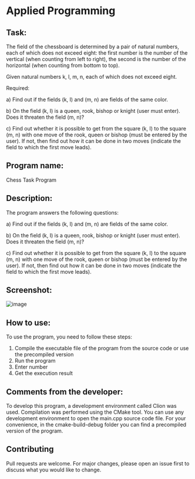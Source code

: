 # Applied Programming

## Task:

The field of the chessboard is determined by a pair of natural numbers, each of which does not exceed eight: the first number is the number of the vertical (when counting from left to right), the second is the number of the horizontal (when counting from bottom to top).

Given natural numbers k, l, m, n, each of which does not exceed eight.


Required:

a) Find out if the fields (k, I) and (m, n) are fields of the same color.

b) On the field (k, I) is a queen, rook, bishop or knight (user must enter). Does it threaten the field (m, n)?

c) Find out whether it is possible to get from the square (k, I) to the square (m, n) with one move of the rook, queen or bishop (must be entered by the user). If not, then find out how it can be done in two moves (indicate the field to which the first move leads).

## Program name:

Chess Task Program

## Description:

The program answers the following questions:

a) Find out if the fields (k, I) and (m, n) are fields of the same color.

b) On the field (k, I) is a queen, rook, bishop or knight (user must enter). Does it threaten the field (m, n)?

c) Find out whether it is possible to get from the square (k, I) to the square (m, n) with one move of the rook, queen or bishop (must be entered by the user). If not, then find out how it can be done in two moves (indicate the field to which the first move leads).


## Screenshot:
![image](https://cdn.discordapp.com/attachments/719111306929635431/933398265863475290/unknown.png)

## How to use:

To use the program, you need to follow these steps:
1) Compile the executable file of the program from the source code or use the precompiled version
2) Run the program
3) Enter number
4) Get the execution result

## Comments from the developer:

To develop this program, a development environment called Clion was used.
Compilation was performed using the CMake tool. You can use any development environment to open the main.cpp source code file. For your convenience, in the cmake-build-debug folder you can find a precompiled version of the program.


## Contributing
Pull requests are welcome. For major changes, please open an issue first to discuss what you would like to change.